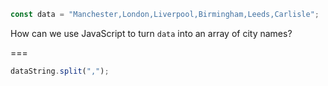 ```js
const data = "Manchester,London,Liverpool,Birmingham,Leeds,Carlisle";
```

How can we use JavaScript to turn `data` into an array of city names?

===

```js
dataString.split(",");
```

